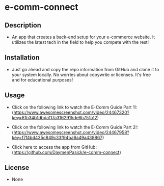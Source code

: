 # e-comm-connect


## Description

- An app that creates a back-end setup for your e-commerce website. It utilizes the latest tech in the field to help you compete with the rest!


## Installation

- Just go ahead and copy the repo information from GitHub and clone it to your system locally. No worries about copywrite or licenses. It's free and for educational purposes!

## Usage

- Click on the following link to watch the E-Comm Guide Part 1!:
 (https://www.awesomescreenshot.com/video/24467320?key=81b34b1dbda117a3162915de6b751a12)



- Click on the following link to watch the E-Comm Guide Part 2!:
 (https://www.awesomescreenshot.com/video/24467958?key=f7f4bd435c849c33f94ba9a49a438867)

   
- Click here to access the app from GitHub:
(https://github.com/DaymenPasick/e-comm-connect)


## License

- None